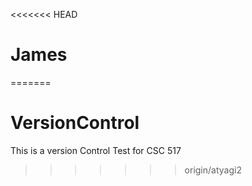 <<<<<<< HEAD
# James
=======
# VersionControl
This is a version Control Test for CSC 517
>>>>>>> origin/atyagi2
